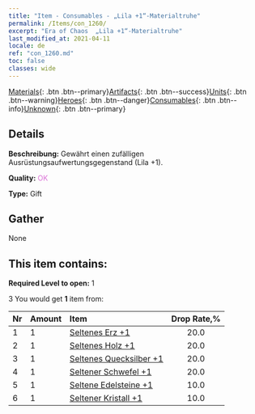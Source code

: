```yaml
---
title: "Item - Consumables - „Lila +1“-Materialtruhe"
permalink: /Items/con_1260/
excerpt: "Era of Chaos  „Lila +1“-Materialtruhe"
last_modified_at: 2021-04-11
locale: de
ref: "con_1260.md"
toc: false
classes: wide
---
```

 [Materials](/de/Items/){: .btn .btn--primary}[Artifacts](/de/Items/Artifacts/){: .btn .btn--success}[Units](/de/Items/Units/){: .btn .btn--warning}[Heroes](/de/Items/Heroes/){: .btn .btn--danger}[Consumables](/de/Items/Consumables/){: .btn .btn--info}[Unknown](/de/Items/Unknown/){: .btn .btn--primary}

## Details
 **Beschreibung:** Gewährt einen zufälligen Ausrüstungsaufwertungsgegenstand (Lila +1).

 **Quality:** <span style="color: #DA70D6">OK</span>

 **Type:** Gift

## Gather

  None

## This item contains:

 **Required Level to open:** 1

 3 You would get **1** item  from:

  | Nr | Amount |     Item    | Drop Rate,% |
  |:---|:-------|:------------|:---------:|
  | 1 | 1 | [Seltenes Erz +1](/de/Items/mat_40/) | 20.0 | 
  | 2 | 1 | [Seltenes Holz +1](/de/Items/mat_41/) | 20.0 | 
  | 3 | 1 | [Seltenes Quecksilber +1](/de/Items/mat_42/) | 20.0 | 
  | 4 | 1 | [Seltener Schwefel +1](/de/Items/mat_43/) | 20.0 | 
  | 5 | 1 | [Seltene Edelsteine +1](/de/Items/mat_44/) | 10.0 | 
  | 6 | 1 | [Seltener Kristall +1](/de/Items/mat_45/) | 10.0 | 

